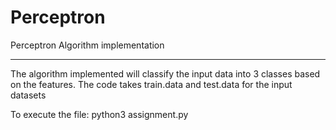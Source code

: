 # Perceptron

Perceptron Algorithm implementation
*************************************

The algorithm implemented will classify the input data into 3 classes based on the features.
The code takes train.data and test.data for the input datasets 

To execute the file: python3 assignment.py
